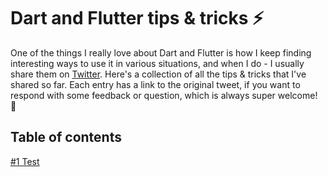 # Dart and Flutter tips & tricks ⚡️

One of the things I really love about Dart and Flutter is how I keep finding interesting ways to use it in various situations, 
and when I do - I usually share them on [Twitter](https://twitter.com/minikin). 
Here's a collection of all the tips & tricks that I've shared so far. 
Each entry has a link to the original tweet, if you want to respond with some feedback or question, which is always super welcome! 🚀


## Table of contents


[#1 Test](https://github.com/JohnSundell/FlutterDartTips#1-test)
